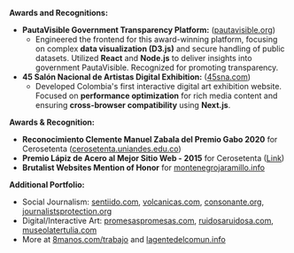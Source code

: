 
**Awards and Recognitions:**

- **PautaVisible Government Transparency Platform:** ([pautavisible.org](https://lagentedelcomun.info/pauta-visible-2/))
  - Engineered the frontend for this award-winning platform, focusing on complex **data visualization (D3.js)** and secure handling of public datasets. Utilized **React** and **Node.js** to deliver insights into government PautaVisible. Recognized for promoting transparency.
- **45 Salón Nacional de Artistas Digital Exhibition:** ([45sna.com](https://45sna.lagentedelcomun.info))
  - Developed Colombia's first interactive digital art exhibition website. Focused on **performance optimization** for rich media content and ensuring **cross-browser compatibility** using **Next.js**.

**Awards & Recognition:**

- **Reconocimiento Clemente Manuel Zabala del Premio Gabo 2020** for Cerosetenta ([cerosetenta.uniandes.edu.co](https://cerosetenta.uniandes.edu.co))
- **Premio Lápiz de Acero al Mejor Sitio Web - 2015** for Cerosetenta ([Link](https://cerosetenta.uniandes.edu.co/nos-ganamos-el-lapiz-de-acero/))
- **Brutalist Websites Mention of Honor** for [montenegrojaramillo.info](https://montenegrojaramillo.info)

**Additional Portfolio:**

- Social Journalism: [sentiido.com](https://sentiido.com), [volcanicas.com](https://volcanicas.com), [consonante.org](https://consonante.org), [journalistsprotection.org](https://journalistsprotection.org)
- Digital/Interactive Art: [promesaspromesas.com](https://promesaspromesas.com), [ruidosaruidosa.com](https://ruidosaruidosa.com), [museolatertulia.com](https://museolatertulia.com)
- More at [8manos.com/trabajo](https://8manos.com/trabajo) and [lagentedelcomun.info](https://lagentedelcomun.info)
